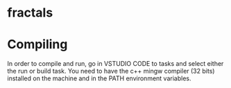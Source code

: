 # fractals

# Compiling

In order to compile and run, go in VSTUDIO CODE to tasks and select either the run or build task.
You need to have the c++ mingw compiler (32 bits) installed on the machine and in the PATH environment variables.
